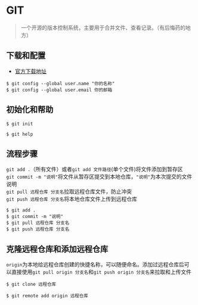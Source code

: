 # GIT
> 一个开源的版本控制系统，主要用于合并文件、查看记录。（有后悔药的地方）

## 下载和配置
* [官方下载地址](https://git-scm.com/downloads)
```配置名称、邮箱
$ git config --global user.name "你的名称"
$ git config --global user.email 你的邮箱
```

## 初始化和帮助
```初始化
$ git init
```
```帮助
$ git help
```

## 流程步骤
`git add .`（所有文件）或者`git add 文件路径`(单个文件)将文件添加到暂存区 <br/> 
`git commit -m "说明"`将文件从暂存区提交到本地仓库，`"说明"`为本次提交的文件说明 <br/> 
`git pull 远程仓库 分支名`拉取远程仓库文件，防止冲突 <br/>
`git push 远程仓库 分支名`将本地仓库文件上传到远程仓库
```
$ git add .
$ git commit -m "说明"
$ git pull 远程仓库 分支名
$ git push 远程仓库 分支名
```
## 克隆远程仓库和添加远程仓库
`origin`为本地给远程仓库创建的快捷名称，可以随便命名。添加过远程仓库后可以直接使用`git pull origin 分支名`和`git push origin 分支名`来拉取和上传文件
```克隆远程仓库
$ git clone 远程仓库
```
```添加远程仓库
$ git remote add origin 远程仓库
```